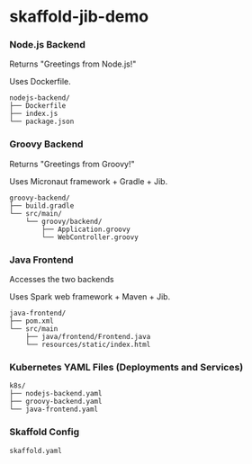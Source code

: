 # skaffold-jib-demo

### Node.js Backend
Returns "Greetings from Node.js!"

Uses Dockerfile.
```
nodejs-backend/
├── Dockerfile
├── index.js
└── package.json
```

### Groovy Backend
Returns "Greetings from Groovy!"

Uses Micronaut framework + Gradle + Jib.
```
groovy-backend/
├── build.gradle
└── src/main/
    └── groovy/backend/
        ├── Application.groovy
        └── WebController.groovy
```

### Java Frontend
Accesses the two backends

Uses Spark web framework + Maven + Jib.
```
java-frontend/
├── pom.xml
└── src/main
    ├── java/frontend/Frontend.java
    └── resources/static/index.html
```

### Kubernetes YAML Files (Deployments and Services)
```
k8s/
├── nodejs-backend.yaml
├── groovy-backend.yaml
└── java-frontend.yaml
```

### Skaffold Config
```
skaffold.yaml
```
